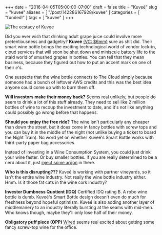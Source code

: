 +++
date = "2016-04-05T05:00:00-07:00"
draft = false
title = "Kuveé"
slug = "kuvee"
aliases = [ "/post/142286167928/kuvee" ]
categories = [ "funded!" ]
tags = [ "kuvee" ]
+++

![The ecstacy of Kuvee](https://dumbfunded.imgix.net/kuvee.jpg?w=640&auto=format&q=90 "What do you mean, your wine bottle is incompatible with my Merlot?")

Did you ever wish that drinking adult grape juice could involve more pretentiousness and gadgetry? **Kuveé** [(VC: 
$6mm)](https://www.crunchbase.com/organization/kuvee) sure as shit did. Their smart wine bottle brings the exciting technological world of vendor lock-in, 
cloud services that will soon be shut down and miniscule battery life to the staid world of smushed grapes in bottles. You can tell that they mean business, 
because they figured out how to put an accent mark on one of their *e*'s.

<!--more-->

One suspects that the wine bottle connects to The Cloud simply because someone had a bunch of leftover AWS credits and this was the best idea anyone could 
come up with to burn them off.

**Will investors make their money back?** Seems real unlikely, but people do seem to drink a lot of this stuff already. They need to sell like 2 million 
bottles of wine to recoup the investment to date, and it's not like anything could possibly go wrong before that happens.

**Should you enjoy the free ride?** The wine isn't particularly any cheaper than down the street, but it does come in fancy bottles with screw tops and you 
can buy it in the middle of the night (not unlike buying a ticket to board the Night Train). No word yet on whether Kuveé's Smart Bottle works with third-party paper bag accessories.

Instead of investing in a Wine Consumption System, you could just drink your wine faster. Or buy smaller bottles. If you are really determined to be a nerd 
about it, just [inject some argon](https://www.coravin.com/) in there.

**Who is this disrupting???** Kuveé is working with partner vineyards, so it isn't the entire wine industry. Not really the wine bottle industry either. Hmm. 
Is it those fat cats in the wine cork industry?

**Investor Dumbness Quotient (IDQ)** Certified IDQ rating B. A robo wine bottle is dumb. Kuveé's Smart Bottle design doesn't even do much for freshness 
beyond hopeful optimism. Kuveé is also adding another layer of middlemanery to an industry literally bursting at the seams with mid-men. Who knows though, 
maybe they'll only lose half of their money.

**Obligatory puff piece (OPP)** [Wired](http://www.wired.com/2016/03/kuvee-wine-bottle/) seems real excited about getting some fancy screw-top wine for the 
office.

